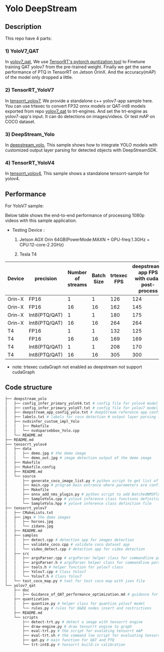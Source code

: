 # Yolo DeepStream

##  Description

This repo have 4 parts:
### 1) YoloV7_QAT
In [yolov7_qat](yolov7_qat), We use [TensorRT's pytorch quntization tool](https://github.com/NVIDIA/TensorRT/tree/main/tools/pytorch-quantization) to Finetune training QAT yolov7 from the pre-trained weight. 
Finally we get the same performance of PTQ in TensorRT on Jetson OrinX. And the accuracy(mAP) of the model only dropped a little.

### 2) TensorRT_YoloV7
In [tensorrt_yolov7](tensorrt_yolov7), We provide a standalone c++ yolov7-app sample here. You can use trtexec to convert FP32 onnx models or QAT-int8 models exported from repo [yolov7_qat](yolov7_qat) to trt-engines. And set the trt-engine as yolov7-app's input. It can do detections on images/videos. Or test mAP on COCO dataset.

### 3) DeepStream_Yolo
In [deepstream_yolo](deepstream_yolo), This sample shows how to integrate YOLO models with customized output layer parsing for detected objects with DeepStreamSDK.

### 4) TensorRT_YoloV4
In [tensorrt_yolov4](tensorrt_yolov4), This sample shows a standalone tensorrt-sample for yolov4.

## Performance
For YoloV7 sample:

Below table shows the end-to-end performance of processing 1080p videos with this sample application.
- Testing Device : 

  1. Jetson AGX Orin 64GB(PowerMode:MAXN + GPU-freq:1.3GHz + CPU:12-core-2.2GHz)

  2. Tesla T4

|Device      |precision      |Number <br>of streams | Batch Size | trtexec FPS| deepstream-app FPS<br>with cuda-post-process |deepstream-app FPS<br> with cpu-post-process|
|-----------    |-----------    |----------------- | -----------|----------- |-----------|-----------|
|  Orin-X|  FP16         |  1               |     1      |       126  | 124       |   120     |
|  Orin-X|  FP16         |  16              |    16      |       162  | 145       |   135     |
|  Orin-X|  Int8(PTQ/QAT)|  1               |     1      |       180  | 175       |   128      |
|  Orin-X|  Int8(PTQ/QAT)|  16              |    16      |       264  | 264       |   135      |
|  T4    |  FP16         |  1               |     1      |      132   |    125    |  123      |
|  T4    |  FP16         |  16              |    16      |      169   |   169     |   123     |
|  T4    |  Int8(PTQ/QAT)|  1               |     1      |     208    |   170     |    127    |
|  T4    |  Int8(PTQ/QAT)|  16              |    16      |     305    |  300      |   132      |


- note: trtexec cudaGraph not enabled as deepstream not support cudaGraph

## Code structure
```bash
├── deepstream_yolo
│   ├── config_infer_primary_yoloV4.txt # config file for yolov4 model
│   ├── config_infer_primary_yoloV7.txt # config file for yolov7 model
│   ├── deepstream_app_config_yolo.txt # deepStream reference app configuration file for using YOLOv models as the primary detector.
│   ├── labels.txt # labels for coco detection # output layer parsing function for detected objects for the Yolo model.
│   ├── nvdsinfer_custom_impl_Yolo 
│   │   ├── Makefile
│   │   └── nvdsparsebbox_Yolo.cpp 
│   └── README.md 
├── README.md
├── tensorrt_yolov4
│   ├── data 
│   │   ├── demo.jpg # the demo image
│   │   └── demo_out.jpg # image detection output of the demo image
│   ├── Makefile
│   ├── Makefile.config
│   ├── README.md
│   └── source
│       ├── generate_coco_image_list.py # python script to get list of image names from MS COCO annotation or information file
│       ├── main.cpp # program main entrance where parameters are configured here
│       ├── Makefile
│       ├── onnx_add_nms_plugin.py # python script to add BatchedNMSPlugin node into ONNX model
│       ├── SampleYolo.cpp # yolov4 inference class functions definition file
│       └── SampleYolo.hpp # yolov4 inference class definition file
├── tensorrt_yolov7
│   ├── CMakeLists.txt
│   ├── imgs # the demo images
│   │   ├── horses.jpg 
│   │   └── zidane.jpg
│   ├── README.md
│   ├── samples 
│   │   ├── detect.cpp # detection app for images detection
│   │   ├── validate_coco.cpp # validate coco dataset app
│   │   └── video_detect.cpp # detection app for video detection
│   ├── src
│   │   ├── argsParser.cpp # argsParser helper class for commandline parsing
│   │   ├── argsParser.h # argsParser helper class for commandline parsing
│   │   ├── tools.h # helper function for yolov7 class
│   │   ├── Yolov7.cpp # Class Yolov7
│   │   └── Yolov7.h # Class Yolov7
│   └── test_coco_map.py # tool for test coco map with json file
└── yolov7_qat
    ├── doc
    │   ├── Guidance_of_QAT_performance_optimization.md # guidance for Q&DQ insert and placement for pytorch-quantization tool
    ├── quantization
    │   ├── quantize.py # helper class for quantize yolov7 model
    │   └── rules.py # rules for Q&DQ nodes insert and restrictions
    ├── README.md 
    └── scripts
        ├── detect-trt.py # detect a image with tensorrt engine
        ├── draw-engine.py # draw tensorrt engine to graph
        ├── eval-trt.py # the script for evalating tensorrt mAP
        ├── eval-trt.sh # the command lne script for evaluating tensorrt mAP
        ├── qat.py # main function for QAT and PTQ
        └── trt-int8.py # tensorrt build-in calibration
```
